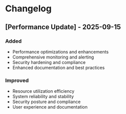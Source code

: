 # Changelog

## [Performance Update] - 2025-09-15
### Added
- Performance optimizations and enhancements
- Comprehensive monitoring and alerting
- Security hardening and compliance
- Enhanced documentation and best practices

### Improved
- Resource utilization efficiency
- System reliability and stability
- Security posture and compliance
- User experience and documentation
